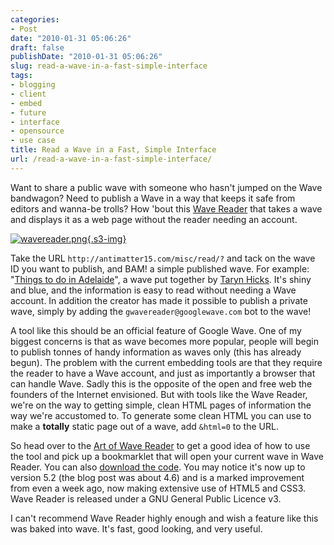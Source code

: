```yaml
---
categories:
- Post
date: "2010-01-31 05:06:26"
draft: false
publishDate: "2010-01-31 05:06:26"
slug: read-a-wave-in-a-fast-simple-interface
tags:
- blogging
- client
- embed
- future
- interface
- opensource
- use case
title: Read a Wave in a Fast, Simple Interface
url: /read-a-wave-in-a-fast-simple-interface/
---
```

Want to share a public wave with someone who hasn't jumped on the Wave
bandwagon? Need to publish a Wave in a way that keeps it safe from
editors and wanna-be trolls? How 'bout this [Wave
Reader](http://antimatter15.com/wp/2010/01/wave-reader-4-6/) that takes
a wave and displays it as a web page without the reader needing an
account.

[![wavereader.png](https://turbo.geekorium.com.au/wavereader.png){.s3-img}](http://antimatter15.com/misc/read/?googlewave.com!w%252BrnG0vaFXA)

Take the URL `http://antimatter15.com/misc/read/?` and tack on the wave
ID you want to publish, and BAM! a simple published wave. For example:
"[Things to do in
Adelaide](http://antimatter15.com/misc/read/?googlewave.com!w+HRF0x7dQD)",
a wave put together by [Taryn Hicks](http://tarynhicks.com.au). It's
shiny and blue, and the information is easy to read without needing a
Wave account. In addition the creator has made it possible to publish a
private wave, simply by adding the `gwavereader@googlewave.com` bot to
the wave!

A tool like this should be an official feature of Google Wave. One of my
biggest concerns is that as wave becomes more popular, people will begin
to publish tonnes of handy information as waves only (this has already
begun). The problem with the current embedding tools are that they
require the reader to have a Wave account, and just as importantly a
browser that can handle Wave. Sadly this is the opposite of the open and
free web the founders of the Internet envisioned. But with tools like
the Wave Reader, we're on the way to getting simple, clean HTML pages of
information the way we're accustomed to. To generate some clean HTML you
can use to make a **totally** static page out of a wave, add `&html=0`
to the URL.

So head over to the [Art of Wave
Reader](http://antimatter15.com/misc/read/?googlewave.com!w%252BrnG0vaFXA)
to get a good idea of how to use the tool and pick up a bookmarklet that
will open your current wave in Wave Reader. You can also [download the
code](http://code.google.com/p/microwave/). You may notice it's now up
to version 5.2 (the blog post was about 4.6) and is a marked improvement
from even a week ago, now making extensive use of HTML5 and CSS3. Wave
Reader is released under a GNU General Public Licence v3.

I can't recommend Wave Reader highly enough and wish a feature like this
was baked into wave. It's fast, good looking, and very useful.